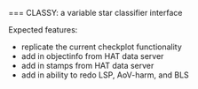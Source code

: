 === CLASSY: a variable star classifier interface

Expected features:

- replicate the current checkplot functionality
- add in objectinfo from HAT data server
- add in stamps from HAT data server
- add in ability to redo LSP, AoV-harm, and BLS
